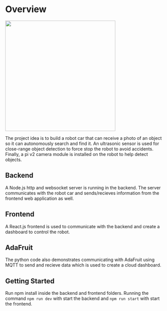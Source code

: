 # Overview
<img src="assets/cover.png" width="350"/>

The project idea is to build a robot car that can receive a photo of an object so it can autonomously search and find it. An ultrasonic sensor is used
for close-range object detection to force stop the robot to avoid accidents. Finally, a pi v2 camera module is installed on the robot to help detect objects.

## Backend
A Node.js http and websocket server is running in the backend. The server communicates with the robot car
and sends/recieves information from the frontend web application as well.

## Frontend
A React.js frontend is used to communicate with the backend and create a dashboard to control the robot.

## AdaFruit
The python code also demonstrates communicating with AdaFruit using MQTT to send and recieve data which is used to create a cloud dashboard.

## Getting Started
Run npm install inside the backend and frontend folders. Running the command `npm run dev` with start the backend
and `npm run start` with start the frontend.